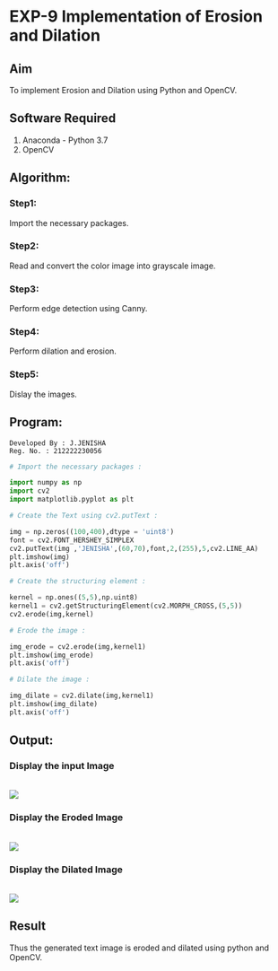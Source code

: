 # EXP-9 Implementation of Erosion and Dilation
## Aim
To implement Erosion and Dilation using Python and OpenCV.
## Software Required
1. Anaconda - Python 3.7
2. OpenCV
## Algorithm:
### Step1:
Import the necessary packages.
### Step2:
Read and convert the color image into grayscale image.

### Step3:
Perform edge detection using Canny.

### Step4:
Perform dilation and erosion.

### Step5:
Dislay the images.

 
## Program:
```
Developed By : J.JENISHA
Reg. No. : 212222230056
```

``` python
# Import the necessary packages :

import numpy as np
import cv2
import matplotlib.pyplot as plt

# Create the Text using cv2.putText :

img = np.zeros((100,400),dtype = 'uint8')
font = cv2.FONT_HERSHEY_SIMPLEX
cv2.putText(img ,'JENISHA',(60,70),font,2,(255),5,cv2.LINE_AA)
plt.imshow(img)
plt.axis('off')

# Create the structuring element :

kernel = np.ones((5,5),np.uint8)
kernel1 = cv2.getStructuringElement(cv2.MORPH_CROSS,(5,5))
cv2.erode(img,kernel)

# Erode the image :

img_erode = cv2.erode(img,kernel1)
plt.imshow(img_erode)
plt.axis('off')

# Dilate the image :

img_dilate = cv2.dilate(img,kernel1)
plt.imshow(img_dilate)
plt.axis('off')
```
## Output:

### Display the input Image
<br>
<img src="https://github.com/Jenishajustin/erosion-dilation/assets/119405070/3b155592-6f65-4f43-9661-4f90f6defe2b">

<br>

### Display the Eroded Image
<br>
<img src="https://github.com/Jenishajustin/erosion-dilation/assets/119405070/413caf35-e1c4-4bf4-b250-4ba3de23a562">

<br>

### Display the Dilated Image
<br>
<img src="https://github.com/Jenishajustin/erosion-dilation/assets/119405070/005bdb73-3b65-41f2-bf1f-ec9ac53dff11">

<br>

## Result
Thus the generated text image is eroded and dilated using python and OpenCV.
